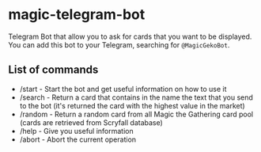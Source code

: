 # magic-telegram-bot

Telegram Bot that allow you to ask for cards that you want to be displayed. You can add this bot to your Telegram, searching for `@MagicGekoBot`. 

## List of commands

* /start - Start the bot and get useful information on how to use it
* /search - Return a card that contains in the name the text that you send to the bot (it's returned the card with the highest value in the market)
* /random - Return a random card from all Magic the Gathering card pool (cards are retrieved from Scryfall database)
* /help - Give you useful information
* /abort - Abort the current operation

